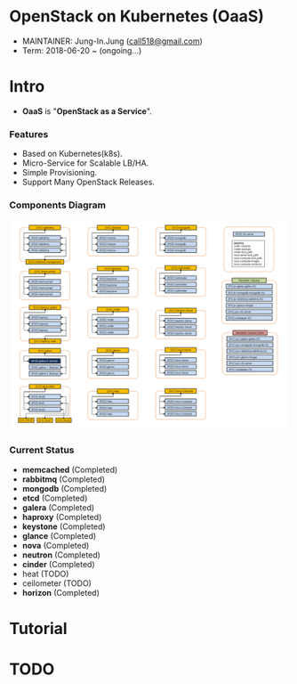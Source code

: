 OpenStack on Kubernetes (OaaS)
================================

* MAINTAINER: Jung-In.Jung (call518@gmail.com)
* Term: 2018-06-20 ~ (ongoing...)


Intro
================================

* **OaaS** is "**OpenStack as a Service**".

### Features

* Based on Kubernetes(k8s).
* Micro-Service for Scalable LB/HA.
* Simple Provisioning.
* Support Many OpenStack Releases.

### Components Diagram

![Diagram](README/OaaS-Pods_of_OpenStack_Services.png)

### Current Status

* **memcached** (Completed)
* **rabbitmq** (Completed)
* **mongodb** (Completed)
* **etcd** (Completed)
* **galera** (Completed)
* **haproxy** (Completed)
* **keystone** (Completed)
* **glance** (Completed)
* **nova** (Completed)
* **neutron** (Completed)
* **cinder** (Completed)
* heat (TODO)
* ceilometer (TODO)
* **horizon** (Completed)


Tutorial
================================


TODO
================================
